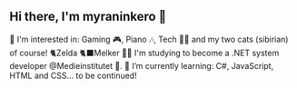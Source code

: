 ## Hi there, I'm myraninkero 👋
👀 I'm interested in: Gaming 🎮, Piano 🎶, Tech 👨‍💻 and my two cats (sibirian) of course! 🐈Zelda 🐈‍⬛Melker
👨‍🎓 I'm studying to become a .NET system developer @Medieinstitutet 🏫.
🌱 I’m currently learning: C#, JavaScript, HTML and CSS... to be continued!
<!--
**myraninkero/myraninkero** is a ✨ _special_ ✨ repository because its `README.md` (this file) appears on your GitHub profile.

Here are some ideas to get you started:

- 🔭 I’m currently working on ...
- 🌱 I’m currently learning ...
- 👯 I’m looking to collaborate on ...
- 🤔 I’m looking for help with ...
- 💬 Ask me about ...
- 📫 How to reach me: ...
- 😄 Pronouns: ...
- ⚡ Fun fact: ...
-->
